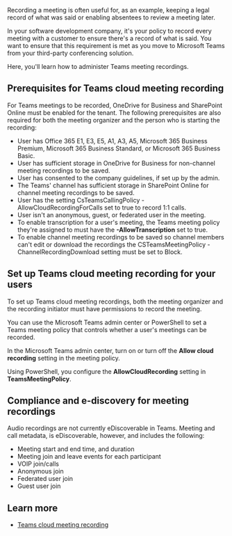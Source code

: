 Recording a meeting is often useful for, as an example, keeping a legal record of what was said or enabling absentees to review a meeting later.

In your software development company, it's your policy to record every meeting with a customer to ensure there's a record of what is said. You want to ensure that this requirement is met as you move to Microsoft Teams from your third-party conferencing solution.

Here, you'll learn how to administer Teams meeting recordings.

## Prerequisites for Teams cloud meeting recording

For  Teams meetings to be recorded, OneDrive for Business and SharePoint Online must be enabled for the tenant. The following prerequisites are also required for both the meeting organizer and the person who is starting the recording:

- User has Office 365 E1, E3, E5, A1, A3, A5, Microsoft 365 Business Premium, Microsoft 365 Business Standard, or Microsoft 365 Business Basic.
- User has sufficient storage in OneDrive for Business for non-channel meeting recordings to be saved.
- User has consented to the company guidelines, if set up by the admin.
- The Teams' channel has sufficient storage in SharePoint Online for channel meeting recordings to be saved.
- User has the setting CsTeamsCallingPolicy -AllowCloudRecordingForCalls set to true to record 1:1 calls.
- User isn't an anonymous, guest, or federated user in the meeting.
- To enable transcription for a user's meeting, the Teams meeting policy they're assigned to must have the **-AllowTranscription** set to true.
- To enable channel meeting recordings to be saved so channel members can't edit or download the recordings the CSTeamsMeetingPolicy -ChannelRecordingDownload setting must be set to Block.

## Set up Teams cloud meeting recording for your users

To set up Teams cloud meeting recordings, both the meeting organizer and the recording initiator must have permissions to record the meeting.

You can use the Microsoft Teams admin center or PowerShell to set a Teams meeting policy that controls whether a user's meetings can be recorded.

In the Microsoft Teams admin center, turn on or turn off the **Allow cloud recording** setting in the meeting policy.

Using PowerShell, you configure the **AllowCloudRecording** setting in **TeamsMeetingPolicy**.

## Compliance and e-discovery for meeting recordings

Audio recordings are not currently eDiscoverable in Teams. Meeting and call metadata, is eDiscoverable, however, and includes the following:

- Meeting start and end time, and duration
- Meeting join and leave events for each participant
- VOIP join/calls
- Anonymous join
- Federated user join
- Guest user join

## Learn more

- [Teams cloud meeting recording](/microsoftteams/cloud-recording)
